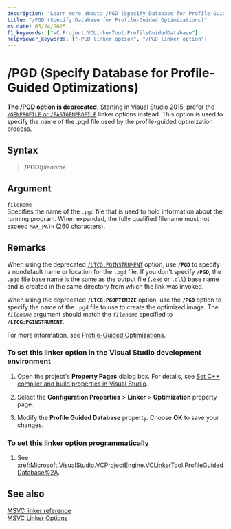 ```yaml
---
description: "Learn more about: /PGD (Specify Database for Profile-Guided Optimizations)"
title: "/PGD (Specify Database for Profile-Guided Optimizations)"
ms.date: 03/24/2025
f1_keywords: ["VC.Project.VCLinkerTool.ProfileGuidedDatabase"]
helpviewer_keywords: ["-PGD linker option", "/PGD linker option"]
---
```

# /PGD (Specify Database for Profile-Guided Optimizations)

**The /PGD option is deprecated.** Starting in Visual Studio 2015, prefer the [`/GENPROFILE` or `/FASTGENPROFILE`](genprofile-fastgenprofile-generate-profiling-instrumented-build.md) linker options instead. This option is used to specify the name of the .pgd file used by the profile-guided optimization process.

## Syntax

> **/PGD:**_filename_

## Argument

`filename`\
Specifies the name of the `.pgd` file that is used to hold information about the running program. When expanded, the fully qualified filename must not exceed `MAX_PATH` (260 characters).

## Remarks

When using the deprecated [`/LTCG:PGINSTRUMENT`](ltcg-link-time-code-generation.md) option, use **`/PGD`** to specify a nondefault name or location for the `.pgd` file. If you don't specify **`/PGD`**, the `.pgd` file base name is the same as the output file (`.exe` or `.dll`) base name and is created in the same directory from which the link was invoked.

When using the deprecated **`/LTCG:PGOPTIMIZE`** option, use the **`/PGD`** option to specify the name of the `.pgd` file to use to create the optimized image. The *`filename`* argument should match the *`filename`* specified to **`/LTCG:PGINSTRUMENT`**.

For more information, see [Profile-Guided Optimizations](../profile-guided-optimizations.md).

### To set this linker option in the Visual Studio development environment

1. Open the project's **Property Pages** dialog box. For details, see [Set C++ compiler and build properties in Visual Studio](../working-with-project-properties.md).

1. Select the **Configuration Properties** > **Linker** > **Optimization** property page.

1. Modify the **Profile Guided Database** property. Choose **OK** to save your changes.

### To set this linker option programmatically

1. See <xref:Microsoft.VisualStudio.VCProjectEngine.VCLinkerTool.ProfileGuidedDatabase%2A>.

## See also

[MSVC linker reference](linking.md)\
[MSVC Linker Options](linker-options.md)
